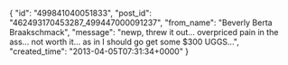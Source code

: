  {
   "id": "499841040051833",
   "post_id": "462493170453287_499447000091237",
   "from_name": "Beverly Berta Braakschmack",
   "message": "newp, threw it out... overpriced pain in the ass... not worth it... as in I should go get some $300 UGGS...",
   "created_time": "2013-04-05T07:31:34+0000"
 }

